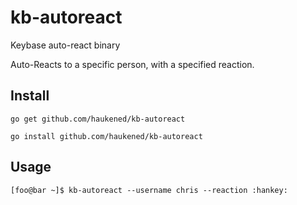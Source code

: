 # kb-autoreact
Keybase auto-react binary

Auto-Reacts to a specific person, with a specified reaction.

## Install
`go get github.com/haukened/kb-autoreact`

`go install github.com/haukened/kb-autoreact`

## Usage
`[foo@bar ~]$ kb-autoreact --username chris --reaction :hankey:`
